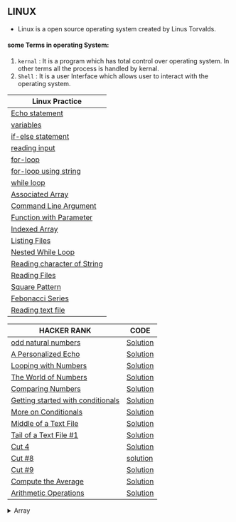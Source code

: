 ## LINUX
- Linux is a open source operating system created by Linus Torvalds. 
#### some Terms in operating System:
1. `kernal` : It is a program which has total control over operating system. In other terms all the process is handled by kernal.
1. `Shell` : It is a user Interface which allows user to interact with the operating system. 

| Linux Practice |
|----------------|
|[Echo statement](src/linux/echo_statement.sh)|
|[variables](src/linux/working_with_variable.sh)|
|[if-else statement](src/linux/if_else_statement.sh)|
|[reading input](src/linux/reading_input.sh)|
|[for-loop](src/linux/for_loop_statement.sh)|
|[for-loop using string](src/linux/for_loop_for_string.sh)|
|[while loop](src/linux/while_loop_statement.sh)|
|[Associated Array](src/linux/assoc_array.sh)|
|[Command Line Argument](src/linux/command_line_argument.sh)|
|[Function with Parameter](src/linux/function_with_parameter.sh)|
|[Indexed Array](src/linux/index_array.sh)|
|[Listing Files](src/linux/listing_files.sh)|
|[Nested While Loop](src/linux/nested_while_loop.sh)|
|[Reading character of String](src/linux/read_each_char_of_input.sh)|
|[Reading Files](src/linux/reading_file.sh)|
|[Square Pattern](src/linux/square_pattern.sh)|
|[Febonacci Series](src/linux/febonacci_series.sh)|
|[Reading text file](src/linux/reading_text_file.sh)|



|HACKER RANK | CODE|
|------------|-----|
|[odd natural numbers](https://www.hackerrank.com/challenges/bash-tutorials---looping-and-skipping/problem?isFullScreen=true)|[Solution](src/linux/odd_natural_number.sh)|
|[A Personalized Echo](https://www.hackerrank.com/challenges/bash-tutorials---a-personalized-echo/problem?isFullScreen=true)|[Solution](src/linux/persionalised_echo.sh)|
|[Looping with Numbers](https://www.hackerrank.com/challenges/bash-tutorials---looping-with-numbers/problem?isFullScreen=true)|[Solution](src/linux/looping_with_number.sh)|
|[The World of Numbers](https://www.hackerrank.com/challenges/bash-tutorials---the-world-of-numbers/problem?isFullScreen=true)|[Solution](src/linux/the_world_of_number.sh)|
|[Comparing Numbers](https://www.hackerrank.com/challenges/bash-tutorials---comparing-numbers/problem?isFullScreen=true)|[Solution](src/linux/comparing_number.sh)|
|[Getting started with conditionals](https://www.hackerrank.com/challenges/bash-tutorials---getting-started-with-conditionals/problem?isFullScreen=true)|[Solution](src/linux/getting_started_with_condition.sh)|
|[More on Conditionals](https://www.hackerrank.com/challenges/bash-tutorials---more-on-conditionals/problem?isFullScreen=true)|[Solution](src/linux/more_on_condition.sh)|
|[Middle of a Text File](https://www.hackerrank.com/challenges/text-processing-in-linux---the-middle-of-a-text-file/problem?isFullScreen=true)|[Solution](src/linux/middle_of_a_text_file.sh)|
|[Tail of a Text File #1](https://www.hackerrank.com/challenges/text-processing-tail-1/problem?isFullScreen=true)|[Solution](src/linux/tail_of_a_text_file.sh)|
|[Cut 4](https://www.hackerrank.com/challenges/text-processing-cut-4/problem)|[Solution](src/linux/cut_4.sh)|
|[Cut #8](https://www.hackerrank.com/challenges/text-processing-cut-8/problem?isFullScreen=true)|[solution](src/linux/cut_8.sh)|
|[Cut #9](https://www.hackerrank.com/challenges/text-processing-cut-9/problem)|[Solution](src/linux/cut_9.sh)|
|[Compute the Average](https://www.hackerrank.com/challenges/bash-tutorials---compute-the-average/problem?isFullScreen=true)|[Solution](src/linux/compute_the_average.sh)|
|[Arithmetic Operations](https://www.hackerrank.com/challenges/bash-tutorials---arithmetic-operations/problem?isFullScreen=true)|[Solution](src/linux/arithemetic_operator.sh)

<details>
<summary>Array</summary>

There are two types of array :     

Associated Array : `declare -A assoc_array`   
- Associate array work with key value pair similar to dictionary in python.   
- Accessing element : `assoc_array[key]`.
- listing keys : `${!acco_array[@]}`

Indexed Array : `declare -a index_array`  
- Index array work with index values similar to list in python.
- Accessing element : `assoc_array[index]`.

Common in both Arrays :  
- Printing all values inside the list : `array_name[@]`
- Length of the list : `${#array_name[@]}`

</details>

